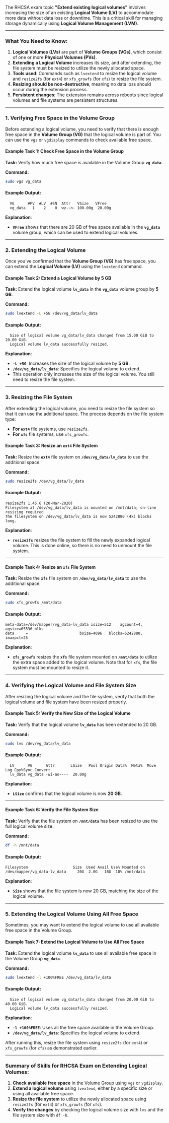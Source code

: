 The RHCSA exam topic **"Extend existing logical volumes"** involves increasing the size of an existing **Logical Volume (LV)** to accommodate more data without data loss or downtime. This is a critical skill for managing storage dynamically using **Logical Volume Management (LVM)**.

---

### **What You Need to Know:**
1. **Logical Volumes (LVs)** are part of **Volume Groups (VGs)**, which consist of one or more **Physical Volumes (PVs)**.
2. **Extending a Logical Volume** increases its size, and after extending, the file system must be resized to utilize the newly allocated space.
3. **Tools used**: Commands such as `lvextend` to resize the logical volume and `resize2fs` (for `ext4`) or `xfs_growfs` (for `xfs`) to resize the file system.
4. **Resizing should be non-destructive**, meaning no data loss should occur during the extension process.
5. **Persistent changes**: The extension remains across reboots since logical volumes and file systems are persistent structures.

---

### **1. Verifying Free Space in the Volume Group**

Before extending a logical volume, you need to verify that there is enough free space in the **Volume Group (VG)** that the logical volume is part of. You can use the `vgs` or `vgdisplay` commands to check available free space.

#### **Example Task 1: Check Free Space in the Volume Group**

**Task:** Verify how much free space is available in the Volume Group **`vg_data`**.

**Command:**
```bash
sudo vgs vg_data
```

#### **Example Output:**
```
  VG      #PV  #LV  #SN  Attr   VSize   VFree
  vg_data   1    2    0  wz--n- 100.00g  20.00g
```

**Explanation**:
- **`VFree`** shows that there are 20 GB of free space available in the **`vg_data`** volume group, which can be used to extend logical volumes.

---

### **2. Extending the Logical Volume**

Once you’ve confirmed that the **Volume Group (VG)** has free space, you can extend the **Logical Volume (LV)** using the `lvextend` command.

#### **Example Task 2: Extend a Logical Volume by 5 GB**

**Task:** Extend the logical volume **`lv_data`** in the **`vg_data`** volume group by **5 GB**.

**Command:**
```bash
sudo lvextend -L +5G /dev/vg_data/lv_data
```

#### **Example Output:**
```
  Size of logical volume vg_data/lv_data changed from 15.00 GiB to 20.00 GiB.
  Logical volume lv_data successfully resized.
```

**Explanation**:
- **`-L +5G`**: Increases the size of the logical volume by **5 GB**.
- **`/dev/vg_data/lv_data`**: Specifies the logical volume to extend.
- This operation only increases the size of the logical volume. You still need to resize the file system.

---

### **3. Resizing the File System**

After extending the logical volume, you need to resize the file system so that it can use the additional space. The process depends on the file system type:

- **For `ext4`** file systems, use `resize2fs`.
- **For `xfs`** file systems, use `xfs_growfs`.

#### **Example Task 3: Resize an `ext4` File System**

**Task:** Resize the **`ext4`** file system on **`/dev/vg_data/lv_data`** to use the additional space.

**Command:**
```bash
sudo resize2fs /dev/vg_data/lv_data
```

#### **Example Output:**
```
resize2fs 1.45.6 (20-Mar-2020)
Filesystem at /dev/vg_data/lv_data is mounted on /mnt/data; on-line resizing required
The filesystem on /dev/vg_data/lv_data is now 5242880 (4k) blocks long.
```

**Explanation**:
- **`resize2fs`** resizes the file system to fill the newly expanded logical volume. This is done online, so there is no need to unmount the file system.

---

#### **Example Task 4: Resize an `xfs` File System**

**Task:** Resize the **`xfs`** file system on **`/dev/vg_data/lv_data`** to use the additional space.

**Command:**
```bash
sudo xfs_growfs /mnt/data
```

#### **Example Output:**
```
meta-data=/dev/mapper/vg_data-lv_data isize=512    agcount=4, agsize=65536 blks
data     =                       bsize=4096   blocks=5242880, imaxpct=25
```

**Explanation**:
- **`xfs_growfs`** resizes the **`xfs`** file system mounted on **`/mnt/data`** to utilize the extra space added to the logical volume. Note that for `xfs`, the file system must be mounted to resize it.

---

### **4. Verifying the Logical Volume and File System Size**

After resizing the logical volume and the file system, verify that both the logical volume and file system have been resized properly.

#### **Example Task 5: Verify the New Size of the Logical Volume**

**Task:** Verify that the logical volume **`lv_data`** has been extended to 20 GB.

**Command:**
```bash
sudo lvs /dev/vg_data/lv_data
```

#### **Example Output:**
```
  LV      VG      Attr       LSize   Pool Origin Data%  Meta%  Move Log Cpy%Sync Convert
  lv_data vg_data -wi-ao----  20.00g
```

**Explanation**:
- **`LSize`** confirms that the logical volume is now **20 GB**.

---

#### **Example Task 6: Verify the File System Size**

**Task:** Verify that the file system on **`/mnt/data`** has been resized to use the full logical volume size.

**Command:**
```bash
df -h /mnt/data
```

#### **Example Output:**
```
Filesystem                    Size  Used Avail Use% Mounted on
/dev/mapper/vg_data-lv_data     20G  2.0G   18G  10% /mnt/data
```

**Explanation**:
- **`Size`** shows that the file system is now 20 GB, matching the size of the logical volume.

---

### **5. Extending the Logical Volume Using All Free Space**

Sometimes, you may want to extend the logical volume to use all available free space in the Volume Group.

#### **Example Task 7: Extend the Logical Volume to Use All Free Space**

**Task:** Extend the logical volume **`lv_data`** to use all available free space in the Volume Group **`vg_data`**.

**Command:**
```bash
sudo lvextend -l +100%FREE /dev/vg_data/lv_data
```

#### **Example Output:**
```
  Size of logical volume vg_data/lv_data changed from 20.00 GiB to 40.00 GiB.
  Logical volume lv_data successfully resized.
```

**Explanation**:
- **`-l +100%FREE`**: Uses all the free space available in the Volume Group.
- **`/dev/vg_data/lv_data`**: Specifies the logical volume to extend.

After running this, resize the file system using `resize2fs` (for `ext4`) or `xfs_growfs` (for `xfs`) as demonstrated earlier.

---

### Summary of Skills for RHCSA Exam on Extending Logical Volumes:
1. **Check available free space** in the Volume Group using `vgs` or `vgdisplay`.
2. **Extend a logical volume** using `lvextend`, either by a specific size or using all available free space.
3. **Resize the file system** to utilize the newly allocated space using `resize2fs` (for `ext4`) or `xfs_growfs` (for `xfs`).
4. **Verify the changes** by checking the logical volume size with `lvs` and the file system size with `df -h`.
